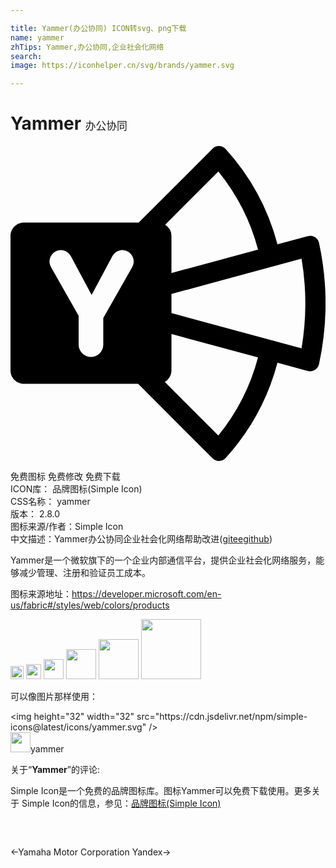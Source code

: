 ```yaml
---

title: Yammer(办公协同) ICON转svg、png下载
name: yammer
zhTips: Yammer,办公协同,企业社会化网络
search: 
image: https://iconhelper.cn/svg/brands/yammer.svg

---
```


# Yammer  <small style="font-size: 60%;font-weight: 100">办公协同</small>

<div id="svg" class="svg-wrap">
<svg role="img" xmlns="http://www.w3.org/2000/svg" viewBox="0 0 24 24"><title>Yammer icon</title><path d="M23.5094 7.391a.696.696 0 00-.859-.527l-2.31.626A17.4135 17.4135 0 0016.3897.226a.69.69 0 00-.509-.225.677.677 0 00-.482.2L9.7667 5.8379H1.023C.458 5.838 0 6.296 0 6.862v10.2368c0 .566.458 1.025 1.023 1.025h8.7037l5.6719 5.6768a.687.687 0 00.99-.025 17.4305 17.4305 0 003.9509-7.2638l2.3109.626a.696.696 0 00.859-.527 21.9024 21.9024 0 000-9.2198zm-7.6738-5.45a15.8536 15.8536 0 013.0229 5.9499l-6.5958 1.786v-2.815a1.02 1.02 0 00-.48-.865zM9.2738 9.226l-2.205 3.8809v2.0219a.938.938 0 11-1.876 0v-2.193L3.085 9.226a.8637.8637 0 111.501-.855l1.594 2.9779 1.5939-2.978a.861.861 0 011.176-.324.866.866 0 01.324 1.179zm9.5847 6.8848a15.8536 15.8536 0 01-3.023 5.9498l-4.0788-4.0819c.301-.178.506-.504.506-.88v-2.7739zm3.316-.698l-9.9118-2.684v-1.4559l9.9117-2.684a20.4075 20.4075 0 010 6.8239Z"/></svg>
</div>
<detail full-name='yammer'></detail>

<div class="detail-page">
<p>
<span><span class="badge-success badge">免费图标</span> <span class="badge-success badge">免费修改</span>  <span class="badge-success badge">免费下载</span> </span>
<br/>
<span>
ICON库：
<span class="badge-secondary badge">品牌图标(Simple Icon)</span> 
</span>
<br/>
<span>
CSS名称：
<span class="badge-secondary badge">yammer</span> 
</span>

<br/>
<span>
版本：
<span class="badge-secondary badge">2.8.0</span> 
</span>
<br/>
<span>图标来源/作者：<span class="badge-light badge">Simple Icon</span></span> 
<br/>
<span class="zh-detail">中文描述：<span class="badge-primary badge">Yammer</span><span class="badge-primary badge">办公协同</span><span class="badge-primary badge">企业社会化网络</span><span class="help-link"><span>帮助改进</span>(<a href="https://gitee.com/liuwave/icon-helper/edit/master/json/brands/yammer.json" target="_blank" rel="noopener noreferrer">gitee</a><a href="https://github.com/liuwave/icon-helper/edit/master/json/brands/yammer.json" target="_blank" rel="noopener noreferrer">github</a></span>)</span><br/>
</p>
</div><div class="description description alert alert-light"><p>Yammer是一个微软旗下的一个企业内部通信平台，提供企业社会化网络服务，能够减少管理、注册和验证员工成本。</p><p>图标来源地址：<a href="https://developer.microsoft.com/en-us/fabric#/styles/web/colors/products" target="_blank" rel="noopener noreferrer">https://developer.microsoft.com/en-us/fabric#/styles/web/colors/products</a></p></div>
<div class="alert alert-dark">
<img height="21" width="21" src="https://cdn.jsdelivr.net/npm/simple-icons@latest/icons/yammer.svg" />
<img height="24" width="24" src="https://cdn.jsdelivr.net/npm/simple-icons@latest/icons/yammer.svg" />
<img height="32" width="32" src="https://cdn.jsdelivr.net/npm/simple-icons@latest/icons/yammer.svg" />
<img height="48" width="48" src="https://cdn.jsdelivr.net/npm/simple-icons@latest/icons/yammer.svg" />
<img height="64" width="64" src="https://cdn.jsdelivr.net/npm/simple-icons@latest/icons/yammer.svg" />
<img height="96" width="96" src="https://cdn.jsdelivr.net/npm/simple-icons@latest/icons/yammer.svg" />

</div>
<div>
  <p>可以像图片那样使用：    
  </p>
  <div class="alert alert-primary" style="font-size: 14px">
    &lt;img height="32" width="32" src="https://cdn.jsdelivr.net/npm/simple-icons@latest/icons/yammer.svg" /&gt;
    <copy-btn content='<img height="32" width="32" src="https://cdn.jsdelivr.net/npm/simple-icons@latest/icons/yammer.svg" />'></copy-btn>
  </div>
  <div class="alert alert-secondary">
    <img height="32" width="32" src="https://cdn.jsdelivr.net/npm/simple-icons@latest/icons/yammer.svg" />yammer
    <copy-btn content="yammer" btn-title="复制图标名称"></copy-btn>
  </div>
</div>
<div class="icon-detail__container">
<p>关于“<b>Yammer</b>”的评论:</p>
</div>
<Vssue title="关于“Yammer”的评论" />
<div><p>Simple Icon是一个免费的品牌图标库。图标Yammer可以免费下载使用。更多关于  Simple Icon的信息，参见：<a target="_blank" href="https://iconhelper.cn/brands.html">品牌图标(Simple Icon)</a>
</p></div>


<div style="padding:2rem 0 " class="page-nav"><p class="inner"><span class="prev">←<router-link to="/icon/yamaha-motor-corporation.html">Yamaha Motor Corporation</router-link></span> <span class="next"><router-link to="/icon/yandex.html">Yandex</router-link>→</span></p></div>
